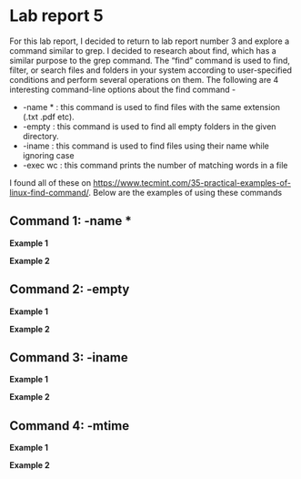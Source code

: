 # Lab report 5
For this lab report, I decided to return to lab report number 3 and explore a command similar to grep. I decided to research about find, which has a similar purpose to the grep command. The “find” command is used to find, filter, or search files and folders in your system according to user-specified conditions and perform several operations on them. The following are 4 interesting command-line options about the find command - 
* -name * : this command is used to find files with the same extension (.txt .pdf etc).
* -empty : this command is used to find all empty folders in the given directory.
* -iname : this command is used to find files using their name while ignoring case
* -exec wc : this command prints the number of matching words in a file

I found all of these on https://www.tecmint.com/35-practical-examples-of-linux-find-command/. Below are the examples of using these commands

## Command 1: -name *
**Example 1**

**Example 2**



## Command 2: -empty
**Example 1**

**Example 2**


## Command 3: -iname
**Example 1**

**Example 2**



## Command 4: -mtime
**Example 1**

**Example 2**

